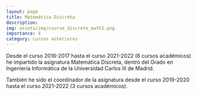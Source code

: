 ```yaml
---
layout: page
title: Matemática Discreta
description:
img: assets/img/course_discrete_math2.png
importance: 4
category: cursos anteriores
---
```


Desde el curso 2016-2017 hasta el curso 2021-2022 (6 cursos académicos) he impartido la asignatura Matemática Discreta, dentro del Grado en Ingeniería Informática de la Universidad Carlos III de Madrid.

También he sido el coordinador de la asignatura desde el curso 2019-2020 hasta el curso 2021-2022 (3 cursos académicos).
